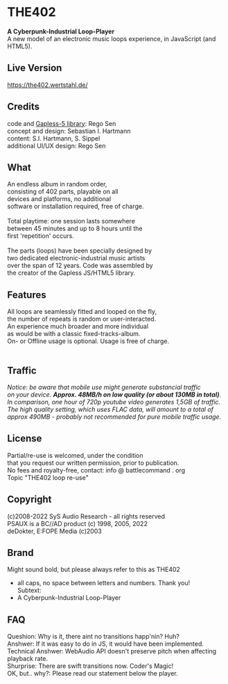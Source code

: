 # THE402<br>
<b>A Cyberpunk-Industrial Loop-Player</b><br>
A new model of an electronic music loops experience, in JavaScript (and HTML5).<br>

## Live Version
https://the402.wertstahl.de/

## Credits
code and <a href="https://github.com/regosen/Gapless-5">Gapless-5 library</a>: Rego Sen<br>
concept and design: Sebastian I. Hartmann<br>
content: S.I. Hartmann, S. Sippel<br>
additional UI/UX design: Rego Sen<br>
## What
An endless album in random order,<br>
consisting of 402 parts, playable on all<br>
devices and platforms, no additional<br>
software or installation required, free of charge.<br>
<br>
Total playtime: one session lasts somewhere<br>
between 45 minutes and up to 8 hours until the<br>
first 'repetition' occurs.<br>
<br>
The parts (loops) have been specially designed by <br>
two dedicated electronic-industrial music artists <br>
over the span of 12 years. Code was assembled by <br>
the creator of the Gapless JS/HTML5 library. <br>

## Features
All loops are seamlessly fitted and looped on the fly,<br>
the number of repeats is random or user-interacted.<br>
An experience much broader and more individual<br>
as would be with a classic fixed-tracks-album.<br>
On- or Offline usage is optional. Usage is free of charge.<br>
<br>
## Traffic
<i>Notice: be aware that mobile use might generate substancial traffic<br>
on your device. <b>Approx. 48MB/h on low quality (or about 130MB in total)</b>.<br>
In comparison, one hour of 720p youtube video generates 1,5GB of traffic.<br>
The high quality setting, which uses FLAC data, will amount to a total of<br>
approx 490MB - probably not recommended for pure mobile traffic usage.</i>

## License
Partial/re-use is welcomed, under the condition<br>
that you request our written permission, prior to publication.<br>
No fees and royalty-free, contact: info @ battlecommand . org<br>
Topic "THE402 loop re-use"<br>

## Copyright
(c)2008-2022 SyS Audio Research - all rights reserved<br>
PSAUX is a BC//AD product (c) 1998, 2005, 2022 <br>
deDokter, E:FOPE Media (c)2003 <br>

## Brand
Might sound bold, but please always refer to this as THE402<br>
- all caps, no space between letters and numbers. Thank you!<br>
Subtext:<br>
- A Cyberpunk-Industrial Loop-Player

## FAQ
Queshion: Why is it, there aint no transitions happ'nin? Huh?<br>
Anshwer: If it was easy to do in JS, it would have been implemented.<br>
Technical Anshwer: WebAudio API doesn't preserve pitch when affecting playback rate.<br>
Shurprise: There are swift transitions now. Coder's Magic!<br>
OK, but.. why?: Please read our statement below the player.
